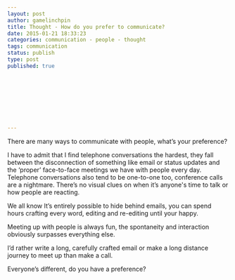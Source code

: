 ```yaml
---
layout: post
author: gamelinchpin
title: Thought - How do you prefer to communicate?
date: 2015-01-21 18:33:23
categories: communication - people - thought
tags: communication
status: publish
type: post
published: true









---
```

There are many ways to communicate with people, what’s your preference?

I have to admit that I find telephone conversations the hardest, they
fall between the disconnection of something like email or status updates
and the ‘proper’ face-to-face meetings we have with people every day.
Telephone conversations also tend to be one-to-one too, conference calls
are a nightmare. There’s no visual clues on when it’s anyone's time to
talk or how people are reacting.

We all know It’s entirely possible to hide behind emails, you can spend
hours crafting every word, editing and re-editing until your happy.

Meeting up with people is always fun, the spontaneity and interaction
obviously surpasses everything else.

I’d rather write a long, carefully crafted email or make a long distance
journey to meet up than make a call.

Everyone’s different, do you have a preference?
